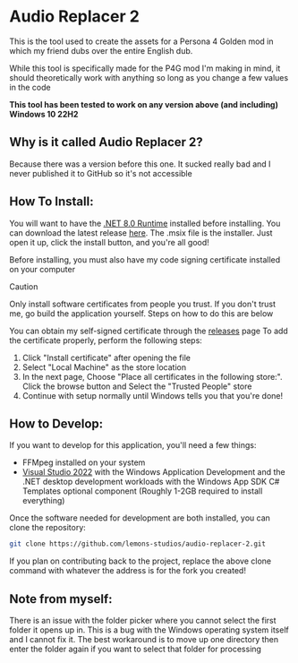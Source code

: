 # Audio Replacer 2
This is the tool used to create the assets for a Persona 4 Golden mod in which my friend dubs over the entire English dub.

While this tool is specifically made for the P4G mod I'm making in mind, it should theoretically work with anything so long as you change a few values in the code

**This tool has been tested to work on any version above (and including) Windows 10 22H2**

## Why is it called Audio Replacer 2?
Because there was a version before this one. It sucked really bad and I never published it to GitHub so it's not accessible


## How To Install:
You will want to have the [.NET 8.0 Runtime](https://dotnet.microsoft.com/en-us/download/dotnet/thank-you/runtime-8.0.11-windows-x64-installer) installed before installing.
You can download the latest release [here](https://github.com/lemons-studios/audio-replacer-2/releases/latest). The .msix file is the installer. Just open it up, click the install button, and you're all good!

Before installing, you must also have my code signing certificate installed on your computer
> [!CAUTION]
> Only install software certificates from people you trust. If you don't trust me, go build the application yourself. Steps on how to do this are below

You can obtain my self-signed certificate through the [releases](https://github.com/lemons-studios/audio-replacer-2/releases/latest) page
To add the certificate properly, perform the following steps:
1. Click "Install certificate" after opening the file
2. Select "Local Machine" as the store location
3. In the next page, Choose "Place all certificates in the following store:". Click the browse button and Select the "Trusted People" store
4. Continue with setup normally until Windows tells you that you're done!

## How to Develop:
If you want to develop for this application, you'll need a few things:
- FFMpeg installed on your system
- [Visual Studio 2022](https://visualstudio.microsoft.com/vs/) with the Windows Application Development and the .NET desktop development workloads with the Windows App SDK C# Templates optional component (Roughly 1-2GB required to install everything)

Once the software needed for development are both installed, you can clone the repository:
```sh
git clone https://github.com/lemons-studios/audio-replacer-2.git
```
If you plan on contributing back to the project, replace the above clone command with whatever the address is for the fork you created!


## Note from myself:
There is an issue with the folder picker where you cannot select the first folder it opens up in. This is a bug with the Windows operating system itself and I cannot fix it. The best workaround is to move up one directory then enter the folder again if you want to select that folder for processing
